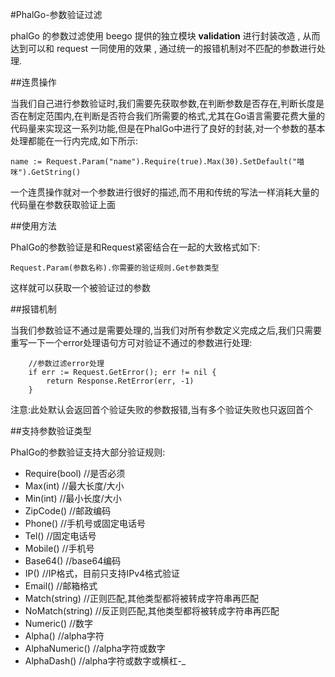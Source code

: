 #PhalGo-参数验证过滤

phalGo 的参数过滤使用 beego 提供的独立模块 **validation** 进行封装改造 , 从而达到可以和 request 一同使用的效果 , 通过统一的报错机制对不匹配的参数进行处理.

##连贯操作

当我们自己进行参数验证时,我们需要先获取参数,在判断参数是否存在,判断长度是否在制定范围内,在判断是否符合我们所需要的格式,尤其在Go语言需要花费大量的代码量来实现这一系列功能,但是在PhalGo中进行了良好的封装,对一个参数的基本处理都能在一行内完成,如下所示:

	name := Request.Param("name").Require(true).Max(30).SetDefault("喵咪").GetString()

一个连贯操作就对一个参数进行很好的描述,而不用和传统的写法一样消耗大量的代码量在参数获取验证上面

##使用方法

PhalGo的参数验证是和Request紧密结合在一起的大致格式如下:

	Request.Param(参数名称).你需要的验证规则.Get参数类型

这样就可以获取一个被验证过的参数

##报错机制

当我们参数验证不通过是需要处理的,当我们对所有参数定义完成之后,我们只需要重写一下一个error处理语句方可对验证不通过的参数进行处理:

		//参数过滤error处理
		if err := Request.GetError(); err != nil {
			return Response.RetError(err, -1)
		}

注意:此处默认会返回首个验证失败的参数报错,当有多个验证失败也只返回首个

##支持参数验证类型

PhalGo的参数验证支持大部分验证规则:

- Require(bool)			//是否必须
- Max(int)    			//最大长度/大小
- Min(int)				//最小长度/大小
- ZipCode()				//邮政编码
- Phone()			    //手机号或固定电话号
- Tel()					//固定电话号
- Mobile()				//手机号
- Base64()				//base64编码
- IP()					//IP格式，目前只支持IPv4格式验证
- Email()				//邮箱格式
- Match(string)			//正则匹配,其他类型都将被转成字符串再匹配
- NoMatch(string)		//反正则匹配,其他类型都将被转成字符串再匹配
- Numeric()				//数字
- Alpha()				//alpha字符
- AlphaNumeric()		//alpha字符或数字
- AlphaDash()			//alpha字符或数字或横杠-_